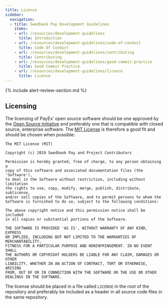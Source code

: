 ```yaml
---
title: Licence
sidebar:
  navigation:
  - title: Swedbank Pay Development Guidelines
    items:
    - url: /resources/development-guidelines
      title: Introduction
    - url: /resources/development-guidelines/code-of-conduct
      title: Code Of Conduct
    - url: /resources/development-guidelines/contributing
      title: Contributing
    - url: /resources/development-guidelines/good-commit-practice
      title: Good Commit Practice
    - url: /resources/development-guidelines/licence
      title: Licence
---
```


{% include alert-review-section.md %}

## Licensing

The licensing of PayEx’ open source software should be one approved by the
[Open Source Initiative][open-source-initiative] and preferably one that is
compatible with closed source, enterprise software. The
[MIT License][mit-license] is therefore a good fit and should be chosen when
possible:

```http
The MIT License (MIT)

Copyright (c) 2019 Swedbank Pay and Project Contributors

Permission is hereby granted, free of charge, to any person obtaining a
copy of this software and associated documentation files (the 'Software'),
to deal in the Software without restriction, including without limitation
the rights to use, copy, modify, merge, publish, distribute, sublicense,
and/or sell copies of the Software, and to permit persons to whom the
Software is furnished to do so, subject to the following conditions:

The above copyright notice and this permission notice shall be included
in all copies or substantial portions of the Software.

THE SOFTWARE IS PROVIDED 'AS IS', WITHOUT WARRANTY OF ANY KIND, EXPRESS
OR IMPLIED, INCLUDING BUT NOT LIMITED TO THE WARRANTIES OF MERCHANTABILITY,
FITNESS FOR A PARTICULAR PURPOSE AND NONINFRINGEMENT. IN NO EVENT SHALL
THE AUTHORS OR COPYRIGHT HOLDERS BE LIABLE FOR ANY CLAIM, DAMAGES OR OTHER
LIABILITY, WHETHER IN AN ACTION OF CONTRACT, TORT OR OTHERWISE, ARISING
FROM, OUT OF OR IN CONNECTION WITH THE SOFTWARE OR THE USE OR OTHER
DEALINGS IN THE SOFTWARE.
```

The license should be placed in a file called `LICENSE` in the root of the
repository and preferably be included as a header in all source code files in
the same repository.

[open-source-initiative]: https://opensource.org/
[mit-license]: https://opensource.org/licenses/MIT
